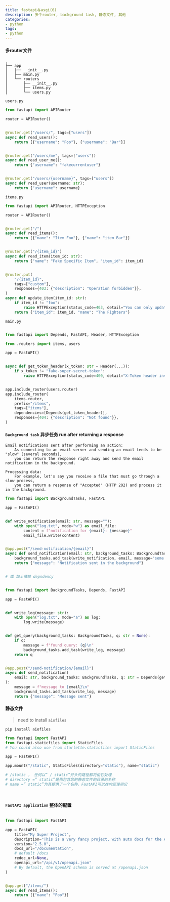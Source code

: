 ```yaml
---
title: fastapi与asgi(6)                                              
description: 多个router, background task, 静态文件, 其他
categories:
- python
tags:
- python   
---
```



#### 多router文件


    .
    ├── app
    │   ├── __init__.py
    │   ├── main.py
    │   └── routers
    │       ├── __init__.py
    │       ├── items.py
    │       └── users.py
    


`users.py`

```python
from fastapi import APIRouter

router = APIRouter()


@router.get("/users/", tags=["users"])
async def read_users():
    return [{"username": "Foo"}, {"username": "Bar"}]


@router.get("/users/me", tags=["users"])
async def read_user_me():
    return {"username": "fakecurrentuser"}


@router.get("/users/{username}", tags=["users"])
async def read_user(username: str):
    return {"username": username}
```

`items.py`

```python
from fastapi import APIRouter, HTTPException

router = APIRouter()


@router.get("/")
async def read_items():
    return [{"name": "Item Foo"}, {"name": "item Bar"}]


@router.get("/{item_id}")
async def read_item(item_id: str):
    return {"name": "Fake Specific Item", "item_id": item_id}


@router.put(
    "/{item_id}",
    tags=["custom"],
    responses={403: {"description": "Operation forbidden"}},
)
async def update_item(item_id: str):
    if item_id != "foo":
        raise HTTPException(status_code=403, detail="You can only update the item: foo")
    return {"item_id": item_id, "name": "The Fighters"}
```

`main.py`


```python

from fastapi import Depends, FastAPI, Header, HTTPException

from .routers import items, users

app = FastAPI()


async def get_token_header(x_token: str = Header(...)):
    if x_token != "fake-super-secret-token":
        raise HTTPException(status_code=400, detail="X-Token header invalid")


app.include_router(users.router)
app.include_router(
    items.router,
    prefix="/items",
    tags=["items"],
    dependencies=[Depends(get_token_header)],
    responses={404: {"description": "Not found"}},
)

```


#### `Background task` 异步任务 run after returning a response
    
    Email notifications sent after performing an action:
        As connecting to an email server and sending an email tends to be "slow" (several seconds), 
        you can return the response right away and send the email notification in the background.
        
    Processing data:
        For example, let's say you receive a file that must go through a slow process, 
        you can return a response of "Accepted" (HTTP 202) and process it in the background.


```python
from fastapi import BackgroundTasks, FastAPI

app = FastAPI()


def write_notification(email: str, message=""):
    with open("log.txt", mode="w") as email_file:
        content = f"notification for {email}: {message}"
        email_file.write(content)


@app.post("/send-notification/{email}")
async def send_notification(email: str, background_tasks: BackgroundTasks):
    background_tasks.add_task(write_notification, email, message="some notification")
    return {"message": "Notification sent in the background"}


# 或 加上依赖 depndency


from fastapi import BackgroundTasks, Depends, FastAPI

app = FastAPI()


def write_log(message: str):
    with open("log.txt", mode="a") as log:
        log.write(message)


def get_query(background_tasks: BackgroundTasks, q: str = None):
    if q:
        message = f"found query: {q}\n"
        background_tasks.add_task(write_log, message)
    return q


@app.post("/send-notification/{email}")
async def send_notification(
    email: str, background_tasks: BackgroundTasks, q: str = Depends(get_query)
):
    message = f"message to {email}\n"
    background_tasks.add_task(write_log, message)
    return {"message": "Message sent"}

```


#### 静态文件

>  need to install `aiofiles`

`pip install aiofiles`


```python
from fastapi import FastAPI
from fastapi.staticfiles import StaticFiles
# You could also use from starlette.staticfiles import StaticFiles

app = FastAPI()

app.mount("/static", StaticFiles(directory="static"), name="static")

# /static ， 任何以“ / static”开头的路径都将由它处理
# directory =“ static”是指包含您的静态文件的目录的名称
# name =“ static”为其提供了一个名称，FastAPI可以在内部使用它




```


#### `FastAPI application` 整体的配置

```python

from fastapi import FastAPI

app = FastAPI(
    title="My Super Project",
    description="This is a very fancy project, with auto docs for the API and everything",
    version="2.5.0",
    docs_url="/documentation", 
    # default /docs
    redoc_url=None,
    openapi_url="/api/v1/openapi.json"
    # By default, the OpenAPI schema is served at /openapi.json
)


@app.get("/items/")
async def read_items():
    return [{"name": "Foo"}]
```
